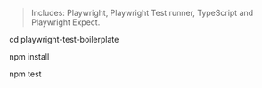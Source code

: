 
> Includes: Playwright, Playwright Test runner, TypeScript and Playwright Expect.



cd playwright-test-boilerplate

npm install

npm test
```


